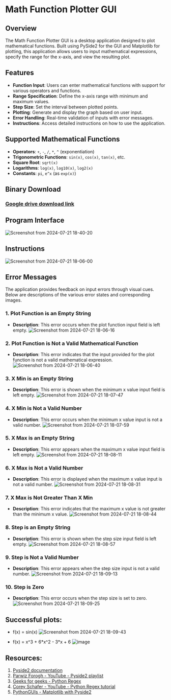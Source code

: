 # Math Function Plotter GUI

## Overview

The Math Function Plotter GUI is a desktop application designed to plot mathematical functions. Built using PySide2 for the GUI and Matplotlib for plotting, this application allows users to input mathematical expressions, specify the range for the x-axis, and view the resulting plot.

## Features

- **Function Input**: Users can enter mathematical functions with support for various operators and functions.
- **Range Specification**: Define the x-axis range with minimum and maximum values.
- **Step Size**: Set the interval between plotted points.
- **Plotting**: Generate and display the graph based on user input.
- **Error Handling**: Real-time validation of inputs with error messages.
- **Instructions**: Access detailed instructions on how to use the application.

## Supported Mathematical Functions

- **Operators**: `+`, `-`, `/`, `*`, `^` (exponentiation)
- **Trigonometric Functions**: `sin(x)`, `cos(x)`, `tan(x)`, etc.
- **Square Root**: `sqrt(x)`
- **Logarithms**: `log(x)`, `log10(x)`, `log2(x)`
- **Constants**: `pi`, `e^x` (as `exp(x)`)

## Binary Download
### **[Google drive download link](https://drive.google.com/drive/folders/1m8Gzr1vzIQsg4dqpk0HOEYi_p2teswDM?usp=sharing)**

## Program Interface
![Screenshot from 2024-07-21 18-40-20](https://github.com/user-attachments/assets/bc56d134-aba1-4d34-8310-790904e65379)

## Instructions
![Screenshot from 2024-07-21 18-06-00](https://github.com/user-attachments/assets/aecd0c4f-98b6-4ca6-bb1b-9626582df849)


## Error Messages

The application provides feedback on input errors through visual cues. Below are descriptions of the various error states and corresponding images.

### 1. Plot Function is an Empty String

- **Description**: This error occurs when the plot function input field is left empty.
![Screenshot from 2024-07-21 18-06-16](https://github.com/user-attachments/assets/b57208ca-206f-4ecd-ba75-966a4c2b072a)

### 2. Plot Function is Not a Valid Mathematical Function

- **Description**: This error indicates that the input provided for the plot function is not a valid mathematical expression.
![Screenshot from 2024-07-21 18-06-40](https://github.com/user-attachments/assets/aa711f6e-eeff-4e70-b6df-a8778a9ce5c3)

### 3. X Min is an Empty String

- **Description**: This error is shown when the minimum x value input field is left empty.
![Screenshot from 2024-07-21 18-07-47](https://github.com/user-attachments/assets/752d9df1-b26a-47c9-b7f8-e8204e70ff21)

### 4. X Min is Not a Valid Number

- **Description**: This error occurs when the minimum x value input is not a valid number.
![Screenshot from 2024-07-21 18-07-59](https://github.com/user-attachments/assets/85887b5b-f623-42c0-957c-c72d23a2b56c)

### 5. X Max is an Empty String

- **Description**: This error appears when the maximum x value input field is left empty.
![Screenshot from 2024-07-21 18-08-11](https://github.com/user-attachments/assets/fc7ed852-e914-44e9-bf88-146d227b3f30)

### 6. X Max is Not a Valid Number

- **Description**: This error is displayed when the maximum x value input is not a valid number.
![Screenshot from 2024-07-21 18-08-31](https://github.com/user-attachments/assets/d3c34c1d-0ce4-4414-a931-c8fd5f2b06ec)

### 7. X Max is Not Greater Than X Min

- **Description**: This error indicates that the maximum x value is not greater than the minimum x value.
![Screenshot from 2024-07-21 18-08-44](https://github.com/user-attachments/assets/6ea1eac9-0ca8-40fe-95a7-cf8f9800d0a0)

### 8. Step is an Empty String

- **Description**: This error is shown when the step size input field is left empty.
![Screenshot from 2024-07-21 18-08-57](https://github.com/user-attachments/assets/8f421139-9401-4a41-ae79-dbb7453039b2)

### 9. Step is Not a Valid Number

- **Description**: This error appears when the step size input is not a valid number.
![Screenshot from 2024-07-21 18-09-13](https://github.com/user-attachments/assets/77d5c337-deb7-4270-a5d4-6474bcfe20d4)

### 10. Step is Zero

- **Description**: This error occurs when the step size is set to zero.
![Screenshot from 2024-07-21 18-09-25](https://github.com/user-attachments/assets/4ccb55b3-e678-4338-8749-94612e21658f)

## Successful plots:
- f(x) = sin(x)
![Screenshot from 2024-07-21 18-09-43](https://github.com/user-attachments/assets/ee9cd393-2d0e-472f-84ef-f2f281e7a31b)

- f(x) = x^3 + 6\*x^2 - 3\*x + 6
![image](https://github.com/user-attachments/assets/b2d15717-aa2f-4041-bb40-5abd45ec37c7)

## Resources:
1. [Pyside2 documentation](https://doc.qt.io/qtforpython-5/PySide2/QtWidgets/index.html)
2. [Parwiz Forogh - YouTube - Pyside2 playlist](https://www.youtube.com/watch?v=oQTxJrDRCxg&list=PL1FgJUcJJ03tiCC6a7sF8NKLBPY4jRjmS&index=1)
3. [Geeks for geeks - Python Regex](https://www.geeksforgeeks.org/python-regex/)
4. [Corey Schafer - YouTube - Python Regex tutorial](https://www.youtube.com/watch?v=K8L6KVGG-7o)
5. [PythonGUIs - Matplotlib with Pyside2](https://www.pythonguis.com/tutorials/pyside-plotting-matplotlib/)
